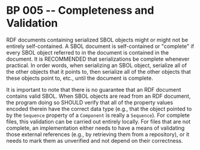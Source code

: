 # BP 005 -- Completeness and Validation

RDF documents containing serialized SBOL objects might or might not be
entirely self-contained.  A SBOL document is self-contained or "complete" if every SBOL object referred to in the document is contained in the document.  It is RECOMMENDED that serializations be complete whenever practical.  In order words, when serializing an SBOL object, serialize all of the other objects that it points to, then serialize all of the other objects that these objects point to, etc., until the document is complete.

It is important to note that there is no guarantee that an RDF document contains valid SBOL. When SBOL objects are read from an RDF document, the program doing so SHOULD verify that all of the property values encoded therein have the correct data type (e.g., that the object pointed to by the `Sequence` property of a `Component` is really a `Sequence`).
For complete files, this validation can be carried out entirely locally. For files that are not complete, an implementation either needs to have a means of validating those external references (e.g., by retrieving them from a repository), or it needs to mark them as unverified and not depend on their correctness.
